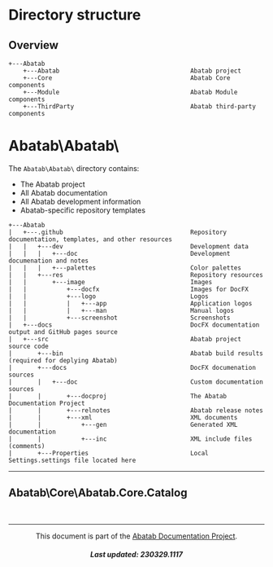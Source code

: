 # Directory structure

## Overview

```#text
+---Abatab
    +---Abatab                                    Abatab project
    +---Core                                      Abatab Core components
    +---Module                                    Abatab Module components
    +---ThirdParty                                Abatab third-party components
```

<!--
|-------------------------------------------------|------------------------------------------------------------------------------|
-->

# Abatab\Abatab\

The `Abatab\Abatab\` directory contains:

* The Abatab project
* All Abatab documentation
* All Abatab development information
* Abatab-specific repository templates

```#text
+---Abatab
|   +---.github                                   Repository documentation, templates, and other resources
|   |   +---dev                                   Development data
|   |   |   +---doc                               Development documenation and notes
|   |   |   +---palettes                          Color palettes
|   |   +---res                                   Repository resources
|   |       +---image                             Images
|   |           +---docfx                         Images for DocFX
|   |           +---logo                          Logos
|   |           |   +---app                       Application logos
|   |           |   +---man                       Manual logos
|   |           +---screenshot                    Screenshots
|   +---docs                                      DocFX documentation output and GitHub pages source
|   +---src                                       Abatab project source code
|       +---bin                                   Abatab build results (required for deplying Abatab)
|       +---docs                                  DocFX documenation sources
|       |   +---doc                               Custom documentation sources
|       |       +---docproj                       The Abatab Documentation Project
|       |       +---relnotes                      Abatab release notes
|       |       +---xml                           XML documents
|       |           +---gen                       Generated XML documentation
|       |           +---inc                       XML include files (comments)
|       +---Properties                            Local Settings.settings file located here
```

<!--
|-------------------------------------------------|------------------------------------------------------------------------------|
-->

***

## Abatab\Core\Abatab.Core.Catalog









<br>

***

<div align="center">

  This document is part of the [Abatab Documentation Project](../Abatab%20Documentation%20Project.md).

  <h5>
    Last updated: 230329.1117
  </h5>

</div>
